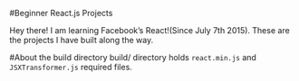 #Beginner React.js Projects

Hey  there! I am learning Facebook’s React!(Since July 7th 2015). These are the projects I have built along the way. 

#About the build directory
build/ directory holds `react.min.js` and `JSXTransformer.js` required files.
